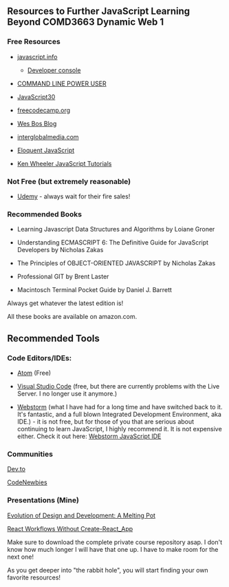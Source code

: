 ## Resources to Further JavaScript Learning Beyond COMD3663 Dynamic Web 1

### Free Resources

- [javascript.info](https://javascript.info/)
    - [Developer console](https://javascript.info/devtools)

- [COMMAND LINE POWER USER](https://commandlinepoweruser.com/)

- [JavaScript30](https://javascript30.com/)

- [freecodecamp.org](https://www.freecodecamp.org/)

- [Wes Bos Blog](https://wesbos.com/blog)

- [interglobalmedia.com](https://www.interglobalmedianetwork.com/)

- [Eloquent JavaScript](https://eloquentjavascript.net/)

- [Ken Wheeler JavaScript Tutorials](https://www.youtube.com/channel/UCozKnxtgtSifBKDO4j_czOA)

### Not Free (but extremely reasonable)

- [Udemy](https://www.udemy.com/) - always wait for their fire sales!

### Recommended Books

- Learning Javascript Data Structures and Algorithms by Loiane Groner

- Understanding ECMASCRIPT 6: The Definitive Guide for JavaScript Developers by Nicholas Zakas

- The Principles of OBJECT-ORIENTED JAVASCRIPT by Nicholas Zakas

- Professional GIT by Brent Laster

- Macintosch Terminal Pocket Guide by Daniel J. Barrett

Always get whatever the latest edition is! 

All these books are available on amazon.com.

## Recommended Tools

### Code Editors/IDEs:

- [Atom](https://atom.io/) (Free)

- [Visual Studio Code](https://code.visualstudio.com/) (free, but there are currently problems with the Live Server. I no longer use it anymore.)

- [Webstorm](https://www.jetbrains.com/webstorm/) (what I have had for a long time and have switched back to it. It's fantastic, and a full blown Integrated Development Environment, aka IDE.) - it is not free, but for those of you that are serious about continuing to learn JavaScript, I highly recommend it. It is not expensive either. Check it out here: [Webstorm JavaScript IDE](https://www.jetbrains.com/webstorm/)

### Communities

[Dev.to](https://dev.to/)

[CodeNewbies](https://www.codenewbie.org/)

### Presentations (Mine)

[Evolution of Design and Development: A Melting Pot](https://interglobalmedia.github.io/evolution-in-design-and-development/#0)

[React Workflows Without Create-React_App](https://interglobalmedia.github.io/react-workflow-updated-2018/#/)

Make sure to download the complete private course repository asap. I don't know how much longer I will have that one up. I have to make room for the next one!

As you get deeper into "the rabbit hole", you will start finding your own favorite resources!
